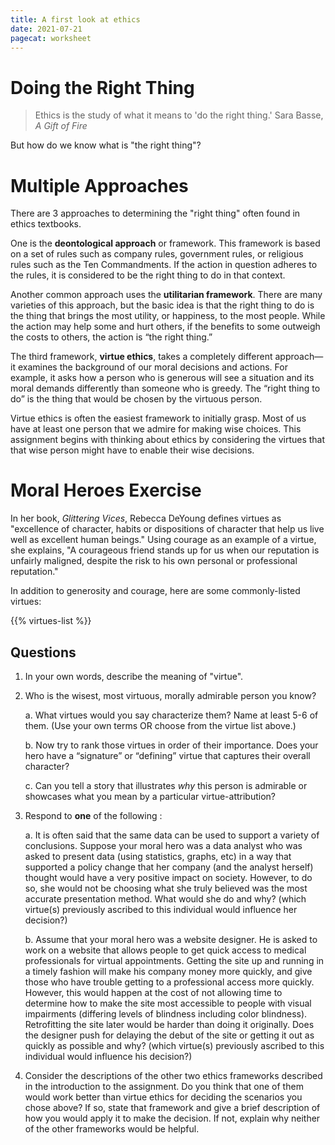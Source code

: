 ```yaml
---
title: A first look at ethics
date: 2021-07-21
pagecat: worksheet
---
```


# Doing the Right Thing

> Ethics is the study of what it means to 'do the right thing.' 
> Sara Basse, *A Gift of Fire*

But how do we know what is "the right thing"?

# Multiple Approaches

There are 3 approaches to determining the "right thing" often found in
ethics textbooks.

One is the **deontological approach** or framework. This framework is
based on a set of rules such as company rules, government rules, or
religious rules such as the Ten Commandments. If the action in question
adheres to the rules, it is considered to be the right thing to do in
that context.

Another common approach uses the **utilitarian framework**. There are
many varieties of this approach, but the basic idea is that the right
thing to do is the thing that brings the most utility, or happiness, to
the most people. While the action may help some and hurt others, if the
benefits to some outweigh the costs to others, the action is “the right
thing.”

The third framework, **virtue ethics**, takes a completely different
approach—it examines the background of our moral decisions and actions.
For example, it asks how a person who is generous will see a situation
and its moral demands differently than someone who is greedy. The “right
thing to do” is the thing that would be chosen by the virtuous person.

Virtue ethics is often the easiest framework to initially grasp. Most of
us have at least one person that we admire for making wise choices. This
assignment begins with thinking about ethics by considering the virtues
that that wise person might have to enable their wise decisions.

# Moral Heroes Exercise

In her book, *Glittering Vices*, Rebecca DeYoung defines virtues as
"excellence of character, habits or dispositions of character that help
us live well as excellent human beings." Using courage as an example of
a virtue, she explains, "A courageous friend stands up for us when our
reputation is unfairly maligned, despite the risk to his own personal or
professional reputation."

In addition to generosity and courage, here are some commonly-listed
virtues:

{{% virtues-list %}}

## Questions

1. In your own words, describe the meaning of "virtue".

2. Who is the wisest, most virtuous, morally admirable person you know?

    a. What virtues would you say characterize them?
Name at least 5-6 of them. (Use your own terms OR choose from the
virtue list above.)

    b. Now try to rank those virtues in order of their importance. Does
    your hero have a “signature” or “defining” virtue that captures
    their overall character?

    c. Can you tell a story that illustrates *why* this person is
    admirable or showcases what you mean by a particular
    virtue-attribution?

3. Respond to **one** of the following :

    a.  It is often said that the same data can be used to support a
        variety of conclusions. Suppose your moral hero was a data
        analyst who was asked to present data (using statistics,
        graphs, etc) in a way that supported a policy change that her
        company (and the analyst herself) thought would have a very
        positive impact on society. However, to do so, she would not
        be choosing what she truly believed was the most accurate
        presentation method. What would she do and why? (which
        virtue(s) previously ascribed to this individual would
        influence her decision?)

    b.  Assume that your moral hero was a website designer. He is
        asked to work on a website that allows people to get quick
        access to medical professionals for virtual appointments.
        Getting the site up and running in a timely fashion will make
        his company money more quickly, and give those who have
        trouble getting to a professional access more quickly.
        However, this would happen at the cost of not allowing time to
        determine how to make the site most accessible to people with
        visual impairments (differing levels of blindness including
        color blindness). Retrofitting the site later would be harder
        than doing it originally. Does the designer push for delaying
        the debut of the site or getting it out as quickly as possible
        and why? (which virtue(s) previously ascribed to this
        individual would influence his decision?)

4. Consider the descriptions of the other two ethics frameworks
    described in the introduction to the assignment. Do you think that
    one of them would work better than virtue ethics for deciding the
    scenarios you chose above? If so, state that framework and give a
    brief description of how you would apply it to make the decision.
    If not, explain why neither of the other frameworks would be
    helpful.